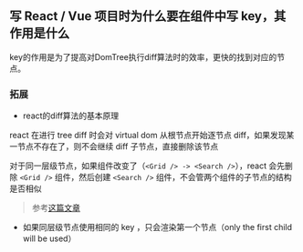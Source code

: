 ## 写 React / Vue 项目时为什么要在组件中写 key，其作用是什么

key的作用是为了提高对DomTree执行diff算法时的效率，更快的找到对应的节点。

### 拓展
- react的diff算法的基本原理


react 在进行 tree diff 时会对 virtual dom 从根节点开始逐节点 diff，如果发现某一节点不存在了，则不会继续 diff 子节点，直接删除该节点  

对于同一层级节点，如果组件改变了（`<Grid /> -> <Search />`），react 会先删除 `<Grid />` 组件，然后创建 `<Search />` 组件，不会管两个组件的子节点的结构是否相似

>参考[这篇文章](https://infoq.cn/article/react-dom-diff)

- 如果同层级节点使用相同的 key ，只会渲染第一个节点（only the first child will be used）
